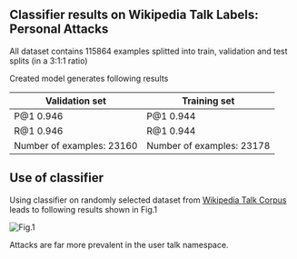 ## Classifier results on Wikipedia Talk Labels: Personal Attacks

All dataset contains 115864 examples splitted into train, validation and test splits (in a 3:1:1 ratio)  

Created model generates following results

|Validation set|Training set|
|--------------|------------|
|P@1	0.946|P@1	0.944|
|R@1	0.946|R@1	0.944|
|Number of examples: 23160|Number of examples: 23178|


## Use of classifier

Using classifier on randomly selected dataset from [Wikipedia Talk Corpus](https://figshare.com/articles/Wikipedia_Talk_Corpus/4264973) leads to following results shown in Fig.1

![Fig.1](https://drive.google.com/file/d/19Sdg7nUE3fi--xVox7ednHISSz69XJlk/view?usp=sharing)

Attacks are far more prevalent in the user talk namespace.
